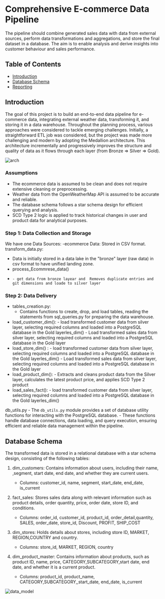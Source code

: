 # Comprehensive E-commerce Data Pipeline

The pipeline should combine generated sales data with data from external sources, perform data
transformations and aggregations, and store the final dataset in a database. 
The aim is to enable analysis and derive insights into customer behaviour and sales performance.

## Table of Contents
- [Introduction](#introduction)
- [Database Schema](#database-schema)
- [Reporting](#reporting-layer)

## Introduction
The goal of this project is to build an end-to-end data pipeline for e-commerce data, integrating external weather data, transforming it, and storing it in a data warehouse. Throughout the planning process, various approaches were considered to tackle emerging challenges. 
Initially, a straightforward ETL job was considered, but the project was made more challenging and modern by adopting the Medallion architecture. 
This architecture incrementally and progressively improves the structure and quality of data as it flows through each layer (from Bronze ⇒ Silver ⇒ Gold).

![arch](https://github.com/MAHMOUDMAMDOH8/E2E-e-commerce-data-pipeline/assets/111503676/f9f4f600-137f-48af-bd2b-edc2799f76cd)

### Assumptions
- The ecommerce data is assumed to be clean and does not require extensive cleaning or preprocessing.
- Weather data from the OpenWeatherMap API is assumed to be accurate and reliable.
- The database schema follows a star schema design for efficient querying and analysis.
- SCD Type 2 logic is applied to track historical changes in user and product data for analytical purposes.

### Step 1: Data Collection and Storage
We have  one Data Sources:
  -ecommerce Data: Stored in CSV format.
transform_data.py:
 -  Data is initially stored in a data lake in the "bronze" layer (raw data) in csv format to have unified landing zone.
 -  process_Ecommrese_data()
 -     - get data from bronze layear and  Removes duplicate entries and git dimensions and loade to silver layer
### Step 2: Data Delivery
 - tables_creation.py:
    - Contains functions to create, drop, and load tables, reading the statements from sql_queries.py for preparing the data warehouse.
 - load_customer_dim():
        - load transformed customer data from  silver layer, selecting required columns and loaded into a PostgreSQL database in the Gold layerles_dim()
        - Load transformed sales data from silver layer, selecting required columns and loaded into a PostgreSQL database in the Gold layer
 - load_store_dim() :
        -  load transformed customer data from  silver layer, selecting required columns and loaded into a PostgreSQL database in the Gold layerles_dim()
        -  Load transformed sales data from silver layer, selecting required columns and loaded into a PostgreSQL database in the Gold layer
 - load_product_dim():
        -  Extracts and cleans product data from the Silver layer, calculates the latest product price, and applies SCD Type 2  product
 - load_sales_fact():
        - load transformed customer data from  silver layer, selecting required columns and loaded into a PostgreSQL database in the Gold layerles_dim()
   
  db_utils.py
    - The `db_utils.py` module provides a set of database utility functions for interacting with the PostgreSQL database. 
    - These functions handle database connections, data loading, and query execution, ensuring efficient and reliable data management within the pipeline.
  
## Database Schema 
The transformed data is stored in a relational database with a star schema design, consisting of the following tables:
1. dim_customers: Contains information about users, including their name, ,segment, start date, end date, and whether they are current users.
    - Columns: customer_id, name, segment, start_date, end_date, is_current

2. fact_sales: Stores sales data along with relevant information such as product details, order quantity, price, order date, store ID, and  conditions.
    - Columns: order_id, customer_id, product_id, order_detail,quantity, SALES, order_date, store_id, Discount, PROFIT, SHIP_COST
3. dim_stores: Holds details about stores, including store ID, MARKET, REGION,COUNTRY and country.
    - Columns: store_id, MARKET, REGION, country

4. dim_product_master: Contains information about products, such as product ID, name, price, CATEGORY,SUBCATEGORY,start date, end date, and whether it is a current product.
    - Columns: product_id, product_name, CATEGORY,SUBCATEGORY,,start_date, end_date, is_current
  
![data_model](https://github.com/MAHMOUDMAMDOH8/E2E-e-commerce-data-pipeline/assets/111503676/fc4acd78-51ee-4611-a3c3-ff986004b513)




